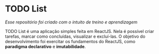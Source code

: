 # TODO List

*Esse repositório foi criado com o intuito de treino e aprendizagem*

TODO List é uma aplicação simples feita em ReactJS. Nela é possível criar tarefas, marcar como concluídas, visualizar e excluí-las. O objetivo do desenvolvimento foi exercitar os fundamentos do ReactJS, como **paradigma declarativo** e **imutabilidade**.
